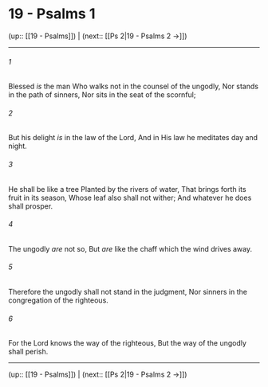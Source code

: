 # 19 - Psalms 1

(up:: [[19 - Psalms]]) | (next:: [[Ps 2|19 - Psalms 2 →]])

***


###### 1 
Blessed _is_ the man Who walks not in the counsel of the ungodly, Nor stands in the path of sinners, Nor sits in the seat of the scornful; 

###### 2 
But his delight _is_ in the law of the Lord, And in His law he meditates day and night. 

###### 3 
He shall be like a tree Planted by the rivers of water, That brings forth its fruit in its season, Whose leaf also shall not wither; And whatever he does shall prosper. 

###### 4 
The ungodly _are_ not so, But _are_ like the chaff which the wind drives away. 

###### 5 
Therefore the ungodly shall not stand in the judgment, Nor sinners in the congregation of the righteous. 

###### 6 
For the Lord knows the way of the righteous, But the way of the ungodly shall perish.

***

(up:: [[19 - Psalms]]) | (next:: [[Ps 2|19 - Psalms 2 →]])
